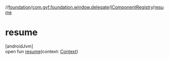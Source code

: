 //[foundation](../../../index.md)/[com.gyf.foundation.window.delegate](../index.md)/[IComponentRegistry](index.md)/[resume](resume.md)

# resume

[androidJvm]\
open fun [resume](resume.md)(context: [Context](https://developer.android.com/reference/kotlin/android/content/Context.html))